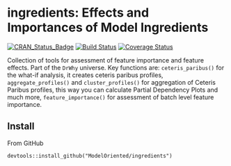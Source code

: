 # ingredients: Effects and Importances of Model Ingredients

[![CRAN_Status_Badge](http://www.r-pkg.org/badges/version/ingredients)](https://cran.r-project.org/package=ingredients)
[![Build Status](https://travis-ci.org/ModelOriented/ingredients.svg?branch=master)](https://travis-ci.org/ModelOriented/ingredients.svg?branch=master)
[![Coverage
Status](https://img.shields.io/codecov/c/github/ModelOriented/ingredients/master.svg)](https://codecov.io/github/ModelOriented/ingredients?branch=master)

Collection of tools for assessment of feature importance and feature effects. 
Part of the `DrWhy` universe. Key functions are: 
`ceteris_paribus()` for the what-if analysis,  it creates ceteris paribus profiles, 
`aggregate_profiles()` and `cluster_profiles()` for aggregation of Ceteris Paribus profiles, this way you can calculate Partial Dependency Plots and much more, 
`feature_importance()` for assessment of batch level feature importance.

## Install

From GitHub

```{r}
devtools::install_github("ModelOriented/ingredients")
```

